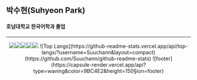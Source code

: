 ## 박수현(Suhyeon Park)
#### 호남대학교 한국어학과 졸업
---
<div align=center>
<img src="https://img.shields.io/badge/HTML5-E34F26?style=flat-square&logo=html5&logoColor=white"><img src="https://img.shields.io/badge/CSS3-1572B6?style=flat-square&logo=css3&logoColor=white"><img src="https://img.shields.io/badge/javaScript-F7DF1E?style=flat-square&logo=JavaScript&logoColor=white"><img src="https://img.shields.io/badge/SCSS-CC6699?style=flat-square&logo=SCSS&logoColor=white"><img src="https://img.shields.io/badge/jQuery-0769AD?style=flat-square&logo=jQuery&logoColor=white">
![Top Langs](https://github-readme-stats.vercel.app/api/top-langs/?username=Suuchann&layout=compact)(https://github.com/Suuchann/github-readme-stats)
![footer](https://capsule-render.vercel.app/api?type=waving&color=9BC4E2&height=150&section=footer)
</div>

